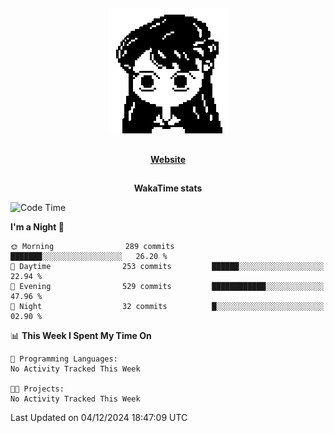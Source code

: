 ##

<p align="center">
  <img src="./person.gif" />
</p>

##

<div align="center">
  <p>
    <strong>
    <a href='https://domm.me'>Website</a>
    </strong>
  </p>
</div>

##

<div align="center">
  <p>
    <strong>
    WakaTime stats
    </strong>
  </p>
</div>

<!--START_SECTION:waka-->
![Code Time](http://img.shields.io/badge/Code%20Time-119%20hrs%2045%20mins-blue)

**I'm a Night 🦉** 

```text
🌞 Morning                289 commits         ███████░░░░░░░░░░░░░░░░░░   26.20 % 
🌆 Daytime                253 commits         ██████░░░░░░░░░░░░░░░░░░░   22.94 % 
🌃 Evening                529 commits         ████████████░░░░░░░░░░░░░   47.96 % 
🌙 Night                  32 commits          █░░░░░░░░░░░░░░░░░░░░░░░░   02.90 % 
```


📊 **This Week I Spent My Time On** 

```text
💬 Programming Languages: 
No Activity Tracked This Week

🐱‍💻 Projects: 
No Activity Tracked This Week
```


 Last Updated on 04/12/2024 18:47:09 UTC
<!--END_SECTION:waka-->

